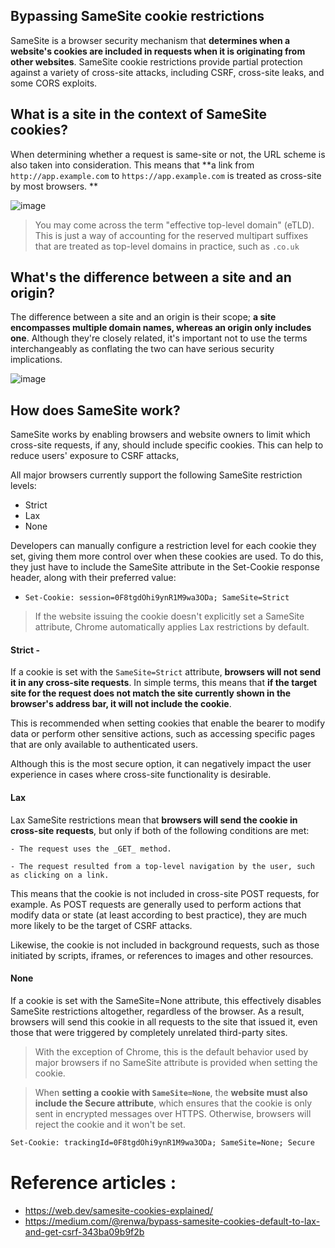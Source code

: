 ## Bypassing SameSite cookie restrictions

SameSite is a browser security mechanism that **determines when a website's cookies are included in requests when it is originating from other websites**. SameSite cookie restrictions provide partial protection against a variety of cross-site attacks, including CSRF, cross-site leaks, and some CORS exploits. 

## What is a site in the context of SameSite cookies?

When determining whether a request is same-site or not, the URL scheme is also taken into consideration. This means that **a link from `http://app.example.com` to `https://app.example.com` is treated as cross-site by most browsers. **

![image](https://github.com/sh3bu/Portswigger_labs/assets/67383098/1b23abe2-68da-49c3-a5dd-737eca7432a9)

> You may come across the term "effective top-level domain" (eTLD). This is just a way of accounting for the reserved multipart suffixes that are treated as top-level domains in practice, such as
> `.co.uk`

## What's the difference between a site and an origin?

The difference between a site and an origin is their scope; **a site encompasses multiple domain names, whereas an origin only includes one**. Although they're closely related, it's important not to use the terms interchangeably as conflating the two can have serious security implications. 

![image](https://github.com/sh3bu/Portswigger_labs/assets/67383098/12cd5d7f-0c1a-4f02-a91b-bf6109940cbf)

## How does SameSite work? 

SameSite works by enabling browsers and website owners to limit which cross-site requests, if any, should include specific cookies. This can help to reduce users' exposure to CSRF attacks,

 All major browsers currently support the following SameSite restriction levels:

- Strict
-  Lax
-  None

 Developers can manually configure a restriction level for each cookie they set, giving them more control over when these cookies are used. To do this, they just have to include the SameSite attribute in the Set-Cookie response header, along with their preferred value:
 
- `Set-Cookie: session=0F8tgdOhi9ynR1M9wa3ODa; SameSite=Strict`

> If the website issuing the cookie doesn't explicitly set a SameSite attribute, Chrome automatically applies Lax restrictions by default.


#### Strict -

If a cookie is set with the `SameSite=Strict` attribute, **browsers will not send it in any cross-site requests**. In simple terms, this means that **if the target site for the request does not match the site currently shown in the browser's address bar, it will not include the cookie**.

This is recommended when setting cookies that enable the bearer to modify data or perform other sensitive actions, such as accessing specific pages that are only available to authenticated users.

Although this is the most secure option, it can negatively impact the user experience in cases where cross-site functionality is desirable.

#### Lax

Lax SameSite restrictions mean that **browsers will send the cookie in cross-site requests**, but only if both of the following conditions are met:

    - The request uses the _GET_ method.

    - The request resulted from a top-level navigation by the user, such as clicking on a link.

This means that the cookie is not included in cross-site POST requests, for example. As POST requests are generally used to perform actions that modify data or state (at least according to best practice), they are much more likely to be the target of CSRF attacks.

Likewise, the cookie is not included in background requests, such as those initiated by scripts, iframes, or references to images and other resources. 

#### None

If a cookie is set with the SameSite=None attribute, this effectively disables SameSite restrictions altogether, regardless of the browser. As a result, browsers will send this cookie in all requests to the site that issued it, even those that were triggered by completely unrelated third-party sites.

> With the exception of Chrome, this is the default behavior used by major browsers if no SameSite attribute is provided when setting the cookie. 

>  When **setting a cookie with `SameSite=None`**, the **website must also include the Secure attribute**, which ensures that the cookie is only sent in encrypted messages over HTTPS. Otherwise,
>  browsers will reject the cookie and it won't be set.

```html
Set-Cookie: trackingId=0F8tgdOhi9ynR1M9wa3ODa; SameSite=None; Secure
```


# Reference articles :

- https://web.dev/samesite-cookies-explained/
- https://medium.com/@renwa/bypass-samesite-cookies-default-to-lax-and-get-csrf-343ba09b9f2b
